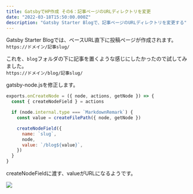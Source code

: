 ```yaml
---
title: GatsbyでHP作成 その6：記事ページのURLディレクトリを変更
date: "2022-03-18T15:50:00.000Z"
description: "Gatsby Starter Blogで、記事ページのURLディレクトリを変更する"
---
```


Gatsby Starter Blogでは、ベースURL直下に投稿ページが作成されます。  
`https://ドメイン/記事slug/`

これを、`blog`フォルダの下に記事を置くような感じにしたかったので試してみました。  
`https://ドメイン/blog/記事slug/`


gatsby-node.jsを修正します。
```jsx
exports.onCreateNode = ({ node, actions, getNode }) => {
  const { createNodeField } = actions

  if (node.internal.type === `MarkdownRemark`) {
    const value = createFilePath({ node, getNode })

    createNodeField({
      name: `slug`,
      node,
      value: `/blog${value}`,
    })
  }
}
```
createNodeFieldに渡す、valueがURLになるようです。


![](https://i.gyazo.com/cecba23831ea62268fb1f90b8a30101a.png)

